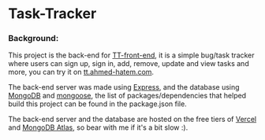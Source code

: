 # Task-Tracker

### Background:

This project is the back-end for [TT-front-end](https://github.com/ahmedhatem777/TT-front-end), it is a simple bug/task tracker where users can sign up, sign in, add, remove, update and view tasks and more, you can try it on [tt.ahmed-hatem.com](https://tt.ahmed-hatem.com).

The back-end server was made using [Express](https://expressjs.com/), and the database using [MongoDB](https://www.mongodb.com/) and [mongoose](https://mongoosejs.com/), the list of packages/dependencies that helped build this project can be found in the package.json file.

The back-end server and the database are hosted on the free tiers of [Vercel](https://vercel.com/) and [MongoDB Atlas](https://www.mongodb.com/cloud/atlas), so bear with me if it's a bit slow :).
